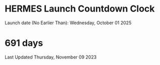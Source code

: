 # HERMES Launch Countdown Clock

Launch date (No Earlier Than): Wednesday, October 01 2025
# 691 days

Last Updated Thursday, November 09 2023